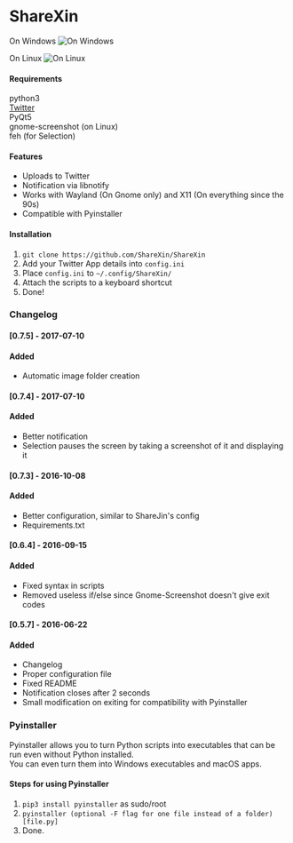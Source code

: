 # ShareXin  

On Windows
![On Windows](https://raw.githubusercontent.com/ShareXin/ShareXin/master/twitter-2016-10-08-05_48_543_PM.png)  

On Linux
![On Linux](https://raw.githubusercontent.com/ShareXin/ShareXin/master/twitter-2016-10-08-10_07_602_PM.png)

#### Requirements
python3  
[Twitter](https://github.com/sixohsix/twitter)  
PyQt5  
gnome-screenshot (on Linux)  
feh (for Selection)  

#### Features
* Uploads to Twitter
* Notification via libnotify
* Works with Wayland (On Gnome only) and X11 (On everything since the 90s)
* Compatible with Pyinstaller

#### Installation
1. `git clone https://github.com/ShareXin/ShareXin`
2. Add your Twitter App details into `config.ini`
3. Place `config.ini` to `~/.config/ShareXin/`
4. Attach the scripts to a keyboard shortcut
5. Done!

### Changelog
#### [0.7.5] - 2017-07-10
#### Added
- Automatic image folder creation

#### [0.7.4] - 2017-07-10
#### Added
- Better notification
- Selection pauses the screen by taking a screenshot of it and displaying it

#### [0.7.3] - 2016-10-08
#### Added
- Better configuration, similar to ShareJin's config
- Requirements.txt

#### [0.6.4] - 2016-09-15
#### Added
- Fixed syntax in scripts
- Removed useless if/else since Gnome-Screenshot doesn't give exit codes

#### [0.5.7] - 2016-06-22
#### Added
- Changelog
- Proper configuration file
- Fixed README
- Notification closes after 2 seconds
- Small modification on exiting for compatibility with Pyinstaller

### Pyinstaller
Pyinstaller allows you to turn Python scripts into executables that can be run even without Python installed.  
You can even turn them into Windows executables and macOS apps.  

#### Steps for using Pyinstaller
1. `pip3 install pyinstaller` as sudo/root
2. `pyinstaller (optional -F flag for one file instead of a folder) [file.py]`
3. Done.
